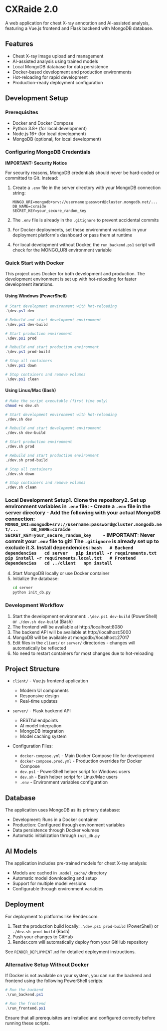 # CXRaide 2.0

A web application for chest X-ray annotation and AI-assisted analysis, featuring a Vue.js frontend and Flask backend with MongoDB database.

## Features

- Chest X-ray image upload and management
- AI-assisted analysis using trained models
- Local MongoDB database for data persistence
- Docker-based development and production environments
- Hot-reloading for rapid development
- Production-ready deployment configuration

## Development Setup

### Prerequisites

- Docker and Docker Compose
- Python 3.8+ (for local development)
- Node.js 16+ (for local development)
- MongoDB (optional, for local development)

### Configuring MongoDB Credentials

**IMPORTANT: Security Notice**

For security reasons, MongoDB credentials should never be hard-coded or committed to Git. Instead:

1. Create a `.env` file in the server directory with your MongoDB connection string:
   ```
   MONGO_URI=mongodb+srv://username:password@cluster.mongodb.net/...
   DB_NAME=cxraide
   SECRET_KEY=your_secure_random_key
   ```

2. The `.env` file is already in the `.gitignore` to prevent accidental commits

3. For Docker deployments, set these environment variables in your deployment platform's dashboard or pass them at runtime

4. For local development without Docker, the `run_backend.ps1` script will check for the MONGO_URI environment variable

### Quick Start with Docker

This project uses Docker for both development and production. The development environment is set up with hot-reloading for faster development iterations.

#### Using Windows (PowerShell)

```powershell
# Start development environment with hot-reloading
.\dev.ps1 dev

# Rebuild and start development environment
.\dev.ps1 dev-build

# Start production environment
.\dev.ps1 prod

# Rebuild and start production environment
.\dev.ps1 prod-build

# Stop all containers
.\dev.ps1 down

# Stop containers and remove volumes
.\dev.ps1 clean
```

#### Using Linux/Mac (Bash)

```bash
# Make the script executable (first time only)
chmod +x dev.sh

# Start development environment with hot-reloading
./dev.sh dev

# Rebuild and start development environment
./dev.sh dev-build

# Start production environment
./dev.sh prod

# Rebuild and start production environment
./dev.sh prod-build

# Stop all containers
./dev.sh down

# Stop containers and remove volumes
./dev.sh clean
```

### Local Development Setup1. Clone the repository2. Set up environment variables in `.env` file:   - Create a `.env` file in the server directory   - Add the following with your actual MongoDB connection:     ```     MONGO_URI=mongodb+srv://username:password@cluster.mongodb.net/...     DB_NAME=cxraide     SECRET_KEY=your_secure_random_key     ```   - **IMPORTANT:** Never commit your `.env` file to git! The `.gitignore` is already set up to exclude it.3. Install dependencies:   ```bash   # Backend dependencies   cd server   pip install -r requirements.txt   pip install -r requirements.local.txt   # Frontend dependencies   cd ../client   npm install   ```
4. Start MongoDB locally or use Docker container
5. Initialize the database:
   ```bash
   cd server
   python init_db.py
   ```

### Development Workflow

1. Start the development environment: `.\dev.ps1 dev-build` (PowerShell) or `./dev.sh dev-build` (Bash)
2. The frontend will be available at http://localhost:8080
3. The backend API will be available at http://localhost:5000
4. MongoDB will be available at mongodb://localhost:27017
5. Edit files in the `client/` or `server/` directories - changes will automatically be reflected
6. No need to restart containers for most changes due to hot-reloading

## Project Structure

- `client/` - Vue.js frontend application
  - Modern UI components
  - Responsive design
  - Real-time updates

- `server/` - Flask backend API
  - RESTful endpoints
  - AI model integration
  - MongoDB integration
  - Model caching system

- Configuration Files:
  - `docker-compose.yml` - Main Docker Compose file for development
  - `docker-compose.prod.yml` - Production overrides for Docker Compose
  - `dev.ps1` - PowerShell helper script for Windows users
  - `dev.sh` - Bash helper script for Linux/Mac users
  - `.env` - Environment variables configuration

## Database

The application uses MongoDB as its primary database:
- Development: Runs in a Docker container
- Production: Configured through environment variables
- Data persistence through Docker volumes
- Automatic initialization through `init_db.py`

## AI Models

The application includes pre-trained models for chest X-ray analysis:
- Models are cached in `.model_cache/` directory
- Automatic model downloading and setup
- Support for multiple model versions
- Configurable through environment variables

## Deployment

For deployment to platforms like Render.com:
1. Test the production build locally: `.\dev.ps1 prod-build` (PowerShell) or `./dev.sh prod-build` (Bash)
2. Push your changes to GitHub
3. Render.com will automatically deploy from your GitHub repository

See `RENDER_DEPLOYMENT.md` for detailed deployment instructions.

### Alternative Setup Without Docker

If Docker is not available on your system, you can run the backend and frontend using the following PowerShell scripts:

```powershell
# Run the backend
.\run_backend.ps1

# Run the frontend
.\run_frontend.ps1
```

Ensure that all prerequisites are installed and configured correctly before running these scripts.
